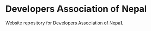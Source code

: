 # Developers Association of Nepal

Website repository for [Developers Association of Nepal](https://devnepal.org).
